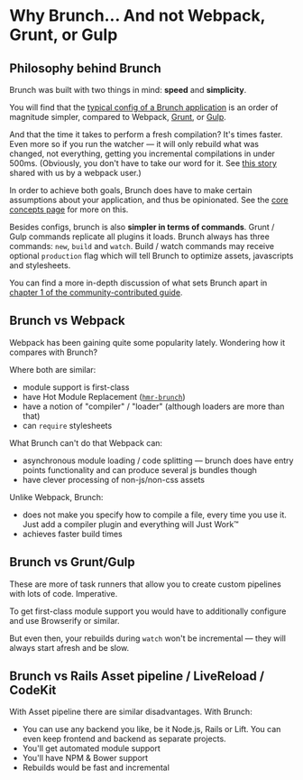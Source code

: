 # Why Brunch... And not Webpack, Grunt, or Gulp

<div class="toc-placeholder"></div>

## Philosophy behind Brunch

Brunch was built with two things in mind: **speed** and **simplicity**.

You will find that the [typical config of a Brunch application](https://github.com/brunch/with-react/blob/master/brunch-config.js) is an order of magnitude simpler, compared to Webpack, [Grunt](https://gist.github.com/paulmillr/eb3ae139aadbbb87ab9b#file-grunt-js), or [Gulp](https://gist.github.com/paulmillr/eb3ae139aadbbb87ab9b#file-gulp-js).

And that the time it takes to perform a fresh compilation?
It's times faster.
Even more so if you run the watcher — it will only rebuild what was changed, not everything, getting you incremental compilations in under 500ms.
(Obviously, you don't have to take our word for it. See [this story](https://github.com/brunch/brunch/issues/1234) shared with us by a webpack user.)

In order to achieve both goals, Brunch does have to make certain assumptions about your application, and thus be opinionated.
See the [core concepts page](/docs/concepts.html) for more on this.

Besides configs, brunch is also **simpler in terms of commands**.
Grunt / Gulp commands replicate all plugins it loads.
Brunch always has three commands: `new`, `build` and `watch`.
Build / watch commands may receive optional `production` flag which will tell Brunch to optimize assets, javascripts and stylesheets.

You can find a more in-depth discussion of what sets Brunch apart in [chapter 1 of the community-contributed guide](https://github.com/brunch/brunch-guide/blob/master/content/en/chapter01-whats-brunch.md#readme).

## Brunch vs Webpack

Webpack has been gaining quite some popularity lately.
Wondering how it compares with Brunch?

Where both are similar:

* module support is first-class
* have Hot Module Replacement ([`hmr-brunch`](http://github.com/brunch/hmr-brunch))
* have a notion of "compiler" / "loader" (although loaders are more than that)
* can `require` stylesheets

What Brunch can't do that Webpack can:

* asynchronous module loading / code splitting — brunch does have entry points functionality and can produce several js bundles though
* have clever processing of non-js/non-css assets

Unlike Webpack, Brunch:

* does not make you specify how to compile a file, every time you use it. Just add a compiler plugin and everything will Just Work™
* achieves faster build times

## Brunch vs Grunt/Gulp

These are more of task runners that allow you to create custom pipelines with lots of code.
Imperative.

To get first-class module support you would have to additionally configure and use Browserify or similar.

But even then, your rebuilds during `watch` won't be incremental — they will always start afresh and be slow.

## Brunch vs Rails Asset pipeline / LiveReload / CodeKit

With Asset pipeline there are similar disadvantages. With Brunch:

* You can use any backend you like, be it Node.js, Rails or Lift. You can even keep frontend and backend as separate projects.
* You'll get automated module support
* You'll have NPM & Bower support
* Rebuilds would be fast and incremental
